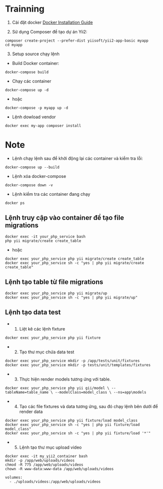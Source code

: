# Trainning

1. Cài đặt docker
[Docker Installation Guide](https://docs.docker.com/desktop/setup/install/windows-install/)

2. Sử dụng Composer để tạo dự án Yii2:
  ```
  composer create-project --prefer-dist yiisoft/yii2-app-basic myapp
  cd myapp
  ```

3. Setup source chạy lệnh
 - Build Docker container: 
  ```
  docker-compose build
  ```
 - Chạy các container
  ```
  docker-compose up -d
  ```
 - hoặc 
  ```
  docker-compose -p myapp up -d
  ```
 - Lệnh dowload vendor
  ```
  docker exec my-app composer install
  ```

# Note
 - Lệnh chạy lệnh sau để khởi động lại các container và kiểm tra lỗi:
  ```
  docker-compose up --build
  ```
 - Lệnh xóa docker-compose
  ```
  docker-compose down -v
  ```
 - Lệnh kiểm tra các container đang chạy 
  ```
  docker ps  
  ```

## Lệnh truy cập vào container để tạo file migrations
  ```
  docker exec -it your_php_service bash
  php yii migrate/create create_table
  ```
  - hoặc
  ```
  docker exec your_php_service php yii migrate/create create_table
  docker exec your_php_service sh -c "yes | php yii migrate/create create_table"
  ```
## Lệnh tạo table từ file migrations
  ```
  docker exec your_php_service php yii migrate/up 
  docker exec your_php_service sh -c "yes | php yii migrate/up"
  ```

## Lệnh tạo data test
 - 1. Liệt kê các lệnh fixture
  ```
  docker exec your_php_service php yii fixture
  ```
 - 2. Tạo thư mục chứa data test
  ```
  docker exec your_php_service mkdir -p /app/tests/unit/fixtures  
  docker exec your_php_service mkdir -p tests/unit/templates/fixtures
  ```
 - 3. Thực hiện render models tương ứng với table.
  ```
  docker exec your_php_service php yii gii/model \ --tableName=table_name \ --modelClass=model_class \ --ns=app\models
  ```
 - 4. Tạo các file fixtures và data tương ứng, sau đó chạy lệnh bên dưới để render data
  ```
  docker exec your_php_service php yii fixture/load model_class
  docker exec your_php_service sh -c "yes | php yii fixture/load model_class"
  docker exec your_php_service sh -c "yes | php yii fixture/load '*'"
  ```
 - 5. Lệnh tạo thư mục upload video
  ```
  docker exec -it my_yii2_container bash
  mkdir -p /app/web/uploads/videos
  chmod -R 775 /app/web/uploads/videos
  chown -R www-data:www-data /app/web/uploads/videos
  
  volumes:
    - ./uploads/videos:/app/web/uploads/videos
  ```